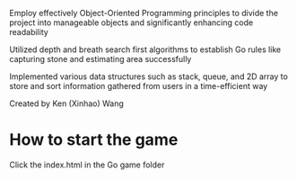 Employ effectively Object-Oriented Programming principles to divide the project into manageable objects and significantly enhancing code readability

Utilized depth and breath search first algorithms to establish Go rules like capturing stone and estimating area successfully

Implemented various data structures such as stack, queue, and 2D array to store and sort information gathered from users in a time-efficient way

Created by Ken (Xinhao) Wang

# How to start the game
Click the index.html in the Go game folder
